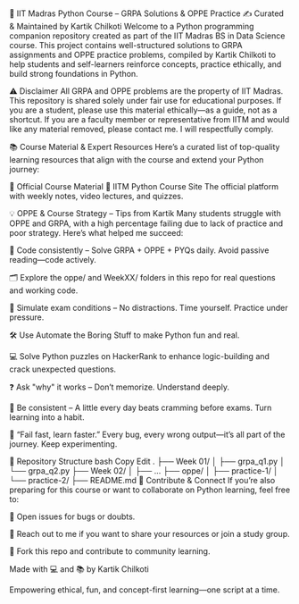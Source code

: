 🐍 IIT Madras Python Course – GRPA Solutions & OPPE Practice
✍️ Curated & Maintained by Kartik Chilkoti
Welcome to a Python programming companion repository created as part of the IIT Madras BS in Data Science course. This project contains well-structured solutions to GRPA assignments and OPPE practice problems, compiled by Kartik Chilkoti to help students and self-learners reinforce concepts, practice ethically, and build strong foundations in Python.

⚠️ Disclaimer
All GRPA and OPPE problems are the property of IIT Madras. This repository is shared solely under fair use for educational purposes.
If you are a student, please use this material ethically—as a guide, not as a shortcut.
If you are a faculty member or representative from IITM and would like any material removed, please contact me. I will respectfully comply.

📚 Course Material & Expert Resources
Here’s a curated list of top-quality learning resources that align with the course and extend your Python journey:

🔗 Official Course Material
📘 IITM Python Course Site
The official platform with weekly notes, video lectures, and quizzes.


💡 OPPE & Course Strategy – Tips from Kartik
Many students struggle with OPPE and GRPA, with a high percentage failing due to lack of practice and poor strategy. Here’s what helped me succeed:

🔁 Code consistently – Solve GRPA + OPPE + PYQs daily. Avoid passive reading—code actively.

🗂️ Explore the oppe/ and WeekXX/ folders in this repo for real questions and working code.

🧠 Simulate exam conditions – No distractions. Time yourself. Practice under pressure.

🛠️ Use Automate the Boring Stuff to make Python fun and real.

💻 Solve Python puzzles on HackerRank to enhance logic-building and crack unexpected questions.

❓ Ask "why" it works – Don’t memorize. Understand deeply.

📅 Be consistent – A little every day beats cramming before exams. Turn learning into a habit.

📌 “Fail fast, learn faster.” Every bug, every wrong output—it’s all part of the journey. Keep experimenting.

📁 Repository Structure
bash
Copy
Edit
.
├── Week 01/
│   ├── grpa_q1.py
│   └── grpa_q2.py
├── Week 02/
│   ├── ...
├── oppe/
│   ├── practice-1/
│   └── practice-2/
├── README.md
🙌 Contribute & Connect
If you’re also preparing for this course or want to collaborate on Python learning, feel free to:

💬 Open issues for bugs or doubts.

📩 Reach out to me if you want to share your resources or join a study group.

🤝 Fork this repo and contribute to community learning.

Made with 💻 and 📚 by Kartik Chilkoti

Empowering ethical, fun, and concept-first learning—one script at a time.
